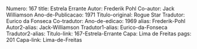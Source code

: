Numero: 167
title: Estrela Errante
Autor: Frederik Pohl
Co-autor: Jack Williamson
Ano-de-Publicacao: 1971
Titulo-original: Rogue Star
Tradutor: Eurico da Fonseca
Co-tradutor: 
Ano-de-edicao: 1969
alias: Frederik-Pohl
Autor2-alias: Jack-Williamson
Tradutor1-alias: Eurico-da-Fonseca
Tradutor2-alias: 
Titulo-link: 167-Estrela-Errante
Capa: Lima de Freitas
pags: 201
Capa-link: Lima-de-Freitas